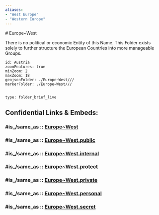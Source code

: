 ```yaml
---
aliases:
- "West Europe"
- "Western Europe"
---
```


﻿# Europe~West

There is no political or economic Entity of this Name. 
This Folder exists solely to further structure the European Countries
into more manageable Groups.

```leaflet
id: Austria
zoomFeatures: true 
minZoom: 2 
maxZoom: 18
geojsonFolder: ./Europe~West///
markerFolder: ./Europe~West///
```


```folderv
```

```ccard
type: folder_brief_live
```
 


## Confidential Links & Embeds: 

### #is_/same_as :: [Europe~West](/_Standards/Earth/Continent/Europe/Europe~West.md) 

### #is_/same_as :: [Europe~West.public](/_public/Earth/Continent/Europe/Europe~West.public.md) 

### #is_/same_as :: [Europe~West.internal](/_internal/Earth/Continent/Europe/Europe~West.internal.md) 

### #is_/same_as :: [Europe~West.protect](/_protect/Earth/Continent/Europe/Europe~West.protect.md) 

### #is_/same_as :: [Europe~West.private](/_private/Earth/Continent/Europe/Europe~West.private.md) 

### #is_/same_as :: [Europe~West.personal](/_personal/Earth/Continent/Europe/Europe~West.personal.md) 

### #is_/same_as :: [Europe~West.secret](/_secret/Earth/Continent/Europe/Europe~West.secret.md)

